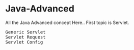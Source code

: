 # Java-Advanced
All the Java Advanced  concept Here..
First topic is Servlet.
<pre>
Generic Servlet
Servlet Request
Servlet Config
</pre>
